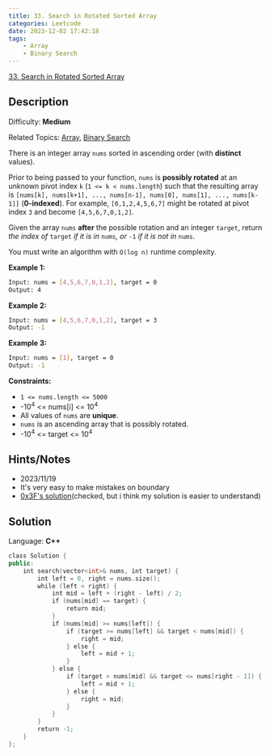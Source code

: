 ```yaml
---
title: 33. Search in Rotated Sorted Array
categories: Leetcode
date: 2023-12-02 17:42:18
tags:
    - Array
    - Binary Search
---
```


[33\. Search in Rotated Sorted Array](https://leetcode.com/problems/search-in-rotated-sorted-array/)

## Description

Difficulty: **Medium**

Related Topics: [Array](https://leetcode.com/tag/https://leetcode.com/tag/array//), [Binary Search](https://leetcode.com/tag/https://leetcode.com/tag/binary-search//)

There is an integer array `nums` sorted in ascending order (with **distinct** values).

Prior to being passed to your function, `nums` is **possibly rotated** at an unknown pivot index `k` (`1 <= k < nums.length`) such that the resulting array is `[nums[k], nums[k+1], ..., nums[n-1], nums[0], nums[1], ..., nums[k-1]]` (**0-indexed**). For example, `[0,1,2,4,5,6,7]` might be rotated at pivot index `3` and become `[4,5,6,7,0,1,2]`.

Given the array `nums` **after** the possible rotation and an integer `target`, return _the index of_ `target` _if it is in_ `nums`_, or_ `-1` _if it is not in_ `nums`.

You must write an algorithm with `O(log n)` runtime complexity.

**Example 1:**

```bash
Input: nums = [4,5,6,7,0,1,2], target = 0
Output: 4
```

**Example 2:**

```bash
Input: nums = [4,5,6,7,0,1,2], target = 3
Output: -1
```

**Example 3:**

```bash
Input: nums = [1], target = 0
Output: -1
```

**Constraints:**

* `1 <= nums.length <= 5000`
* -10<sup>4</sup> <= nums[i] <= 10<sup>4</sup>
* All values of `nums` are **unique**.
* `nums` is an ascending array that is possibly rotated.
* -10<sup>4</sup> <= target <= 10<sup>4</sup>

## Hints/Notes

* 2023/11/19
* It's very easy to make mistakes on boundary
* [0x3F's solution](https://leetcode.cn/problems/search-in-rotated-sorted-array/solutions/1987503/by-endlesscheng-auuh/)(checked, but i think my solution is easier to understand)

## Solution

Language: **C++**

```C++
class Solution {
public:
    int search(vector<int>& nums, int target) {
        int left = 0, right = nums.size();
        while (left < right) {
            int mid = left + (right - left) / 2;
            if (nums[mid] == target) {
                return mid;
            }
            if (nums[mid] >= nums[left]) {
                if (target >= nums[left] && target < nums[mid]) {
                    right = mid;
                } else {
                    left = mid + 1;
                }
            } else {
                if (target > nums[mid] && target <= nums[right - 1]) {
                    left = mid + 1;
                } else {
                    right = mid;
                }
            }
        }
        return -1;
    }
};
```
